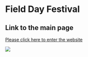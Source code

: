 # Field Day Festival

## Link to the main page
[Please click here to enter the website](https://seoyoungpk.github.io/Field-Day-Festival-/fieldday.html)

<p>
<img src="https://github.com/user-attachments/assets/590b047c-d14d-492d-85ae-210bf5db5761">
</p>